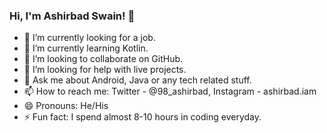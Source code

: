 ###   Hi, I'm Ashirbad Swain! 👋

- 🔭 I’m currently looking for a job.
- 🌱 I’m currently learning Kotlin.
- 👯 I’m looking to collaborate on GitHub.
- 🤔 I’m looking for help with live projects.
- 💬 Ask me about Android, Java or any tech related stuff.
- 📫 How to reach me: Twitter - @98_ashirbad, Instagram - ashirbad.iam
- 😄 Pronouns: He/His
- ⚡ Fun fact: I spend almost 8-10 hours in coding everyday.

